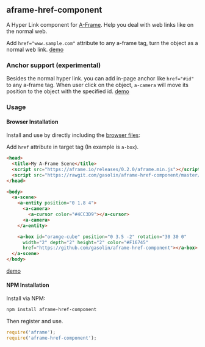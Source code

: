 ## aframe-href-component

A Hyper Link component for [A-Frame](https://aframe.io). Help you deal with web links like on the normal web.

Add `href="www.sample.com"` attribute to any a-frame tag, turn the object as a normal web link. [demo](https://gasolin.github.io/aframe-href-component/basic/link.html)

### Anchor support (experimental)

Besides the normal hyper link. you can add in-page anchor like `href="#id"` to any a-frame tag. When user click on the object, `a-camera` will move its position to the object with the specified id. [demo](https://gasolin.github.io/aframe-href-component/basic/anchor.html)

### Usage

#### Browser Installation

Install and use by directly including the [browser files](dist):

Add `href` attribute in target tag (In example is `a-box`).

```html
<head>
  <title>My A-Frame Scene</title>
  <script src="https://aframe.io/releases/0.2.0/aframe.min.js"></script>
  <script src="https://rawgit.com/gasolin/aframe-href-component/master/dist/aframe-href-component.min.js"></script>
</head>

<body>
  <a-scene>
    <a-entity position="0 1.8 4">
      <a-camera>
        <a-cursor color="#4CC3D9"></a-cursor>
      <a-camera>
    </a-entity>

    <a-box id="orange-cube" position="0 3.5 -2" rotation="30 30 0"
      width="2" depth="2" height="2" color="#F16745"
      href="https://github.com/gasolin/aframe-href-component"></a-box>
  </a-scene>
</body>
```

[demo](https://gasolin.github.io/aframe-href-component/basic/index.html)

#### NPM Installation

Install via NPM:

```bash
npm install aframe-href-component
```

Then register and use.

```js
require('aframe');
require('aframe-href-component');
```
